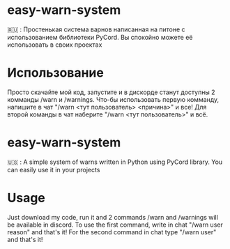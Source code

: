 # easy-warn-system
🇷🇺 : Простенькая система варнов написанная на питоне с использованием библиотеки PyCord.
Вы спокойно можете её использовать в своих проектах

# Использование
Просто скачайте мой код, запустите и в дискорде станут доступны 2 комманды /warn и /warnings.
Что-бы использовать первую комманду, напишите в чат "/warn <тут пользователь> <причина>" и все!
Для второй команды в чат наберите "/warn <тут пользователь>" и всё.

# easy-warn-system
🇺🇸 : A simple system of warns written in Python using PyCord library.
You can easily use it in your projects

# Usage
Just download my code, run it and 2 commands /warn and /warnings will be available in discord.
To use the first command, write in chat "/warn user reason" and that's it!
For the second command in chat type "/warn user" and that's it!

